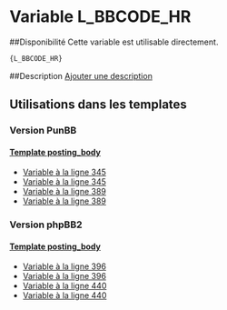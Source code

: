 # Variable L_BBCODE_HR

##Disponibilité
Cette variable est utilisable directement.

```html
{L_BBCODE_HR}
```

##Description
[Ajouter une description](https://fa-tvars.appspot.com/var/L_BBCODE_HR)

## Utilisations dans les templates

### Version PunBB

#### [Template posting_body](punbb/posting_body.md#readme)
* [Variable &agrave; la ligne 345](../punbb/posting_body.tpl#L345)
* [Variable &agrave; la ligne 345](../punbb/posting_body.tpl#L345)
* [Variable &agrave; la ligne 389](../punbb/posting_body.tpl#L389)
* [Variable &agrave; la ligne 389](../punbb/posting_body.tpl#L389)

### Version phpBB2

#### [Template posting_body](subsilver/posting_body.md#readme)
* [Variable &agrave; la ligne 396](../subsilver/posting_body.tpl#L396)
* [Variable &agrave; la ligne 396](../subsilver/posting_body.tpl#L396)
* [Variable &agrave; la ligne 440](../subsilver/posting_body.tpl#L440)
* [Variable &agrave; la ligne 440](../subsilver/posting_body.tpl#L440)